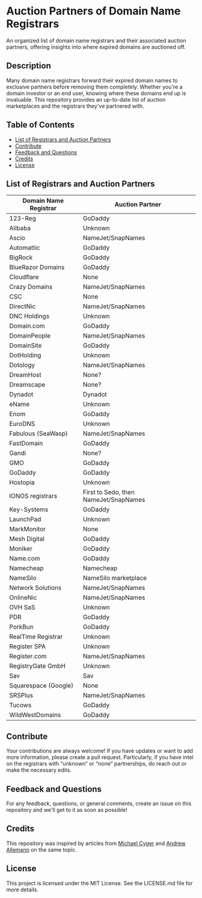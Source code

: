 # Auction Partners of Domain Name Registrars

An organized list of domain name registrars and their associated auction partners, offering insights into where expired domains are auctioned off.

## Description

Many domain name registrars forward their expired domain names to exclusive partners before removing them completely. Whether you're a domain investor or an end user, knowing where these domains end up is invaluable. This repository provides an up-to-date list of auction marketplaces and the registrars they've partnered with.

## Table of Contents

- [List of Registrars and Auction Partners](#list-of-registrars-and-auction-partners)
- [Contribute](#contribute)
- [Feedback and Questions](#feedback-and-questions)
- [Credits](#credits)
- [License](#license)

## List of Registrars and Auction Partners

| Domain Name Registrar | Auction Partner |
|---|---|
| 123-Reg | GoDaddy |
| Alibaba | Unknown |
| Ascio | NameJet/SnapNames |
| Automattic | GoDaddy |
| BigRock | GoDaddy |
| BlueRazor Domains | GoDaddy |
| Cloudflare | None |
| Crazy Domains | NameJet/SnapNames |
| CSC | None |
| DirectNic | NameJet/SnapNames |
| DNC Holdings | Unknown |
| Domain.com | GoDaddy |
| DomainPeople | NameJet/SnapNames |
| DomainSite | GoDaddy |
| DotHolding | Unknown |
| Dotology | NameJet/SnapNames |
| DreamHost | None? |
| Dreamscape | None? |
| Dynadot | Dynadot |
| eName | Unknown |
| Enom | GoDaddy |
| EuroDNS | Unknown |
| Fabulous (SeaWasp) | NameJet/SnapNames |
| FastDomain | GoDaddy |
| Gandi | None? |
| GMO | GoDaddy |
| GoDaddy | GoDaddy |
| Hostopia | Unknown |
| IONOS registrars | First to Sedo, then NameJet/SnapNames |
| Key-Systems | GoDaddy |
| LaunchPad | Unknown |
| MarkMonitor | None |
| Mesh Digital | GoDaddy |
| Moniker | GoDaddy |
| Name.com | GoDaddy |
| Namecheap | Namecheap |
| NameSilo | NameSilo marketplace |
| Network Solutions | NameJet/SnapNames |
| OnlineNic | NameJet/SnapNames |
| OVH SaS | Unknown |
| PDR | GoDaddy |
| PorkBun | GoDaddy |
| RealTime Registrar | Unknown |
| Register SPA | Unknown |
| Register.com | NameJet/SnapNames |
| RegistryGate GmbH | Unknown |
| Sav | Sav |
| Squarespace (Google) | None |
| SRSPlus | NameJet/SnapNames |
| Tucows | GoDaddy |
| WildWestDomains | GoDaddy |

## Contribute

Your contributions are always welcome! If you have updates or want to add more information, please create a pull request. Particularly, if you have intel on the registrars with “unknown” or “none” partnerships, do reach out or make the necessary edits.

## Feedback and Questions

For any feedback, questions, or general comments, create an issue on this repository and we'll get to it as soon as possible!

## Credits

This repository was inspired by articles from [Michael Cyger](https://www.domainsherpa.com/auction-partners-of-domain-name-registrars/) and [Andrew Allemann](https://domainnamewire.com/2023/10/23/expired-domains-where-each-registrar-sends-their-domains/) on the same topic.

## License

This project is licensed under the MIT License. See the LICENSE.md file for more details.
